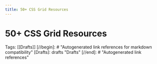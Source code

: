 ```yaml
---
title: 50+ CSS Grid Resources
---
```


# 50+ CSS Grid Resources

Tags: [[Drafts]]
[//begin]: # "Autogenerated link references for markdown compatibility"
[Drafts]: drafts "Drafts"
[//end]: # "Autogenerated link references"